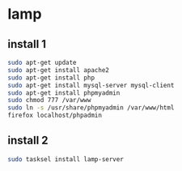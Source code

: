 # lamp
## install 1
``` sh
sudo apt-get update
sudo apt-get install apache2
sudo apt-get install php
sudo apt-get install mysql-server mysql-client
sudo apt-get install phpmyadmin
sudo chmod 777 /var/www
sudo ln -s /usr/share/phpmyadmin /var/www/html
firefox localhost/phpadmin
```
## install 2
``` sh
sudo tasksel install lamp-server
```
